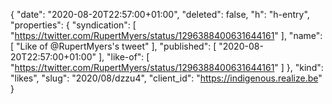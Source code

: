 {
  "date": "2020-08-20T22:57:00+01:00",
  "deleted": false,
  "h": "h-entry",
  "properties": {
    "syndication": [
      "https://twitter.com/RupertMyers/status/1296388400631644161"
    ],
    "name": [
      "Like of @RupertMyers's tweet"
    ],
    "published": [
      "2020-08-20T22:57:00+01:00"
    ],
    "like-of": [
      "https://twitter.com/RupertMyers/status/1296388400631644161"
    ]
  },
  "kind": "likes",
  "slug": "2020/08/dzzu4",
  "client_id": "https://indigenous.realize.be"
}
